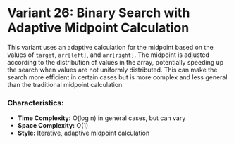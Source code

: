 # Variant 26: Binary Search with Adaptive Midpoint Calculation

This variant uses an adaptive calculation for the midpoint based on the values of `target`, `arr[left]`, and `arr[right]`. The midpoint is adjusted according to the distribution of values in the array, potentially speeding up the search when values are not uniformly distributed. This can make the search more efficient in certain cases but is more complex and less general than the traditional midpoint calculation.

### Characteristics:
- **Time Complexity:** O(log n) in general cases, but can vary
- **Space Complexity:** O(1)
- **Style:** Iterative, adaptive midpoint calculation
